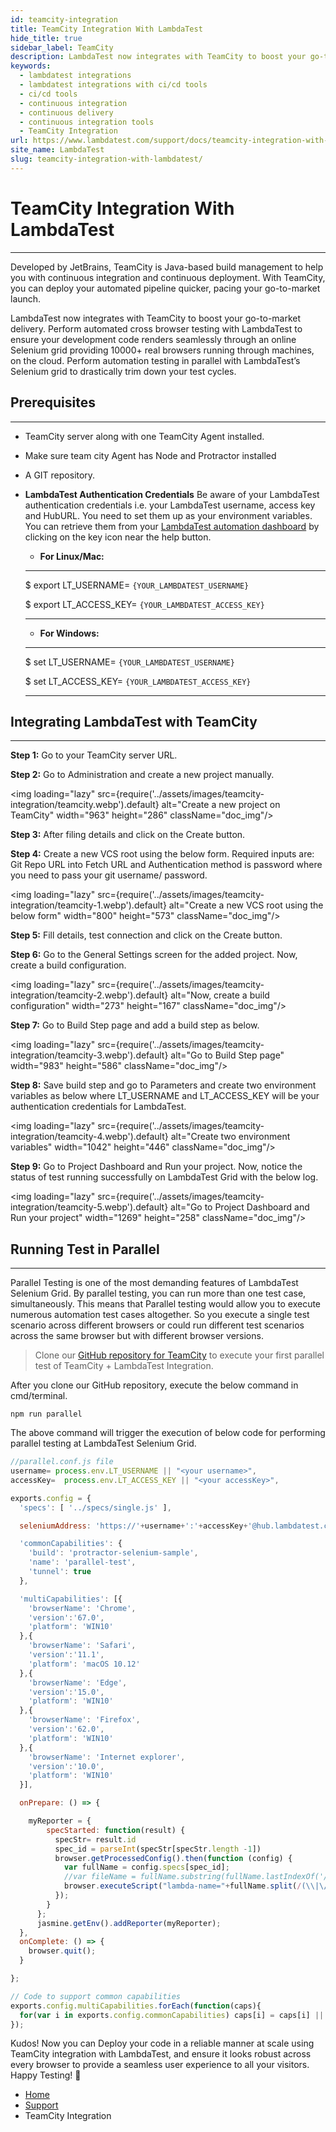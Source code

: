```yaml
---
id: teamcity-integration
title: TeamCity Integration With LambdaTest
hide_title: true
sidebar_label: TeamCity
description: LambdaTest now integrates with TeamCity to boost your go-to market delivery. Perform automated cross browser testing with LambdaTest to ensure your development code renders seamlessly through an online Selenium grid providing 10000+ real browsers running through machines.
keywords:
  - lambdatest integrations
  - lambdatest integrations with ci/cd tools
  - ci/cd tools
  - continuous integration
  - continuous delivery
  - continuous integration tools
  - TeamCity Integration 
url: https://www.lambdatest.com/support/docs/teamcity-integration-with-lambdatest/
site_name: LambdaTest
slug: teamcity-integration-with-lambdatest/
---
```


<script type="application/ld+json"
      dangerouslySetInnerHTML={{ __html: JSON.stringify({
       "@context": "https://schema.org",
        "@type": "BreadcrumbList",
        "itemListElement": [{
          "@type": "ListItem",
          "position": 1,
          "name": "LambdaTest",
          "item": "https://www.lambdatest.com"
        },{
          "@type": "ListItem",
          "position": 2,
          "name": "Support",
          "item": "https://www.lambdatest.com/support/docs/"
        },{
          "@type": "ListItem",
          "position": 3,
          "name": "TeamCity Integration",
          "item": "https://www.lambdatest.com/support/docs/teamcity-integration-with-lambdatest/"
        }]
      })
    }}
></script>

# TeamCity Integration With LambdaTest
* * *

Developed by JetBrains, TeamCity is Java-based build management to help you with continuous integration and continuous deployment. With TeamCity, you can deploy your automated pipeline quicker, pacing your go-to-market launch.

LambdaTest now integrates with TeamCity to boost your go-to-market delivery. Perform automated cross browser testing with LambdaTest to ensure your development code renders seamlessly through an online Selenium grid providing 10000+ real browsers running through machines, on the cloud. Perform automation testing in parallel with LambdaTest’s Selenium grid to drastically trim down your test cycles.

## Prerequisites
* * *
- TeamCity server along with one TeamCity Agent installed.

- Make sure team city Agent has Node and Protractor installed

- A GIT repository.

- **LambdaTest Authentication Credentials**
    Be aware of your LambdaTest authentication credentials i.e. your LambdaTest username, access key and HubURL. You need to set them up as your environment variables. You can retrieve them from your [LambdaTest automation dashboard](https://automation.lambdatest.com/) by clicking on the key icon near the help button.

    * **For Linux/Mac:**

    ---
    $ export LT_USERNAME= `{YOUR_LAMBDATEST_USERNAME}`
    
    $ export LT_ACCESS_KEY= `{YOUR_LAMBDATEST_ACCESS_KEY}`

    ---

    * **For Windows:**

    ---
    $ set LT_USERNAME= `{YOUR_LAMBDATEST_USERNAME}`
    
    $ set LT_ACCESS_KEY= `{YOUR_LAMBDATEST_ACCESS_KEY}`

    ---

## Integrating LambdaTest with TeamCity
* * *
**Step 1:** Go to your TeamCity server URL.

**Step 2:** Go to Administration and create a new project manually.

<img loading="lazy" src={require('../assets/images/teamcity-integration/teamcity.webp').default} alt="Create a new project on TeamCity" width="963" height="286" className="doc_img"/>

**Step 3:** After filing details and click on the Create button.

**Step 4:** Create a new VCS root using the below form. Required inputs are: Git Repo URL into Fetch URL and Authentication method is password where you need to pass your git username/ password.

<img loading="lazy" src={require('../assets/images/teamcity-integration/teamcity-1.webp').default} alt="Create a new VCS root using the below form" width="800" height="573" className="doc_img"/>

**Step 5:** Fill details, test connection and click on the Create button.

**Step 6:** Go to the General Settings screen for the added project. Now, create a build configuration.

<img loading="lazy" src={require('../assets/images/teamcity-integration/teamcity-2.webp').default} alt="Now, create a build configuration" width="273" height="167" className="doc_img"/>

**Step 7:** Go to Build Step page and add a build step as below.

<img loading="lazy" src={require('../assets/images/teamcity-integration/teamcity-3.webp').default} alt="Go to Build Step page" width="983" height="586" className="doc_img"/>

**Step 8:** Save build step and go to Parameters and create two environment variables as below where LT_USERNAME and LT_ACCESS_KEY will be your authentication credentials for LambdaTest.

<img loading="lazy" src={require('../assets/images/teamcity-integration/teamcity-4.webp').default} alt="Create two environment variables"  width="1042" height="446" className="doc_img"/>

**Step 9:** Go to Project Dashboard and Run your project. Now, notice the status of test running successfully on LambdaTest Grid with the below log.

<img loading="lazy" src={require('../assets/images/teamcity-integration/teamcity-5.webp').default} alt="Go to Project Dashboard and Run your project" width="1269" height="258" className="doc_img"/>

## Running Test in Parallel
* * *
Parallel Testing is one of the most demanding features of LambdaTest Selenium Grid. By parallel testing, you can run more than one test case, simultaneously. This means that Parallel testing would allow you to execute numerous automation test cases altogether. So you execute a single test scenario across different browsers or could run different test scenarios across the same browser but with different browser versions.

> Clone our [GitHub repository for TeamCity](https://github.com/LambdaTest/protractor-selenium-teamcity-sample.git) to execute your first parallel test of TeamCity + LambdaTest Integration.

After you clone our GitHub repository, execute the below command in cmd/terminal.

```
npm run parallel
```

The above command will trigger the execution of below code for performing parallel testing at LambdaTest Selenium Grid.

```js
//parallel.conf.js file
username= process.env.LT_USERNAME || "<your username>",
accessKey=  process.env.LT_ACCESS_KEY || "<your accessKey>",

exports.config = {
  'specs': [ '../specs/single.js' ],

  seleniumAddress: 'https://'+username+':'+accessKey+'@hub.lambdatest.com/wd/hub',

  'commonCapabilities': {
    'build': 'protractor-selenium-sample',
    'name': 'parallel-test',
    'tunnel': true
  },

  'multiCapabilities': [{
    'browserName': 'Chrome',
    'version':'67.0',
    'platform': 'WIN10'
  },{
    'browserName': 'Safari',
    'version':'11.1',
    'platform': 'macOS 10.12'
  },{
    'browserName': 'Edge',
    'version':'15.0',
    'platform': 'WIN10'
  },{
    'browserName': 'Firefox',
    'version':'62.0',
    'platform': 'WIN10'
  },{
    'browserName': 'Internet explorer',
    'version':'10.0',
    'platform': 'WIN10'
  }],

  onPrepare: () => {

    myReporter = {
        specStarted: function(result) {
          specStr= result.id
          spec_id = parseInt(specStr[specStr.length -1])
          browser.getProcessedConfig().then(function (config) {
            var fullName = config.specs[spec_id];
            //var fileName = fullName.substring(fullName.lastIndexOf('/')+1);
            browser.executeScript("lambda-name="+fullName.split(/(\\|\/)/g).pop())
          });
        }
      };
      jasmine.getEnv().addReporter(myReporter);
  },
  onComplete: () => {
    browser.quit();
  }

};

// Code to support common capabilities
exports.config.multiCapabilities.forEach(function(caps){
  for(var i in exports.config.commonCapabilities) caps[i] = caps[i] || exports.config.commonCapabilities[i];
});
```

Kudos! Now you can Deploy your code in a reliable manner at scale using TeamCity integration with LambdaTest, and ensure it looks robust across every browser to provide a seamless user experience to all your visitors. Happy Testing! 🙂

<nav aria-label="breadcrumbs">
  <ul className="breadcrumbs">
    <li className="breadcrumbs__item">
      <a className="breadcrumbs__link" href="https://www.lambdatest.com">
        Home
      </a>
    </li>
    <li className="breadcrumbs__item">
      <a className="breadcrumbs__link" target="_self" href="https://www.lambdatest.com/support/docs/">
        Support
      </a>
    </li>
    <li className="breadcrumbs__item breadcrumbs__item--active">
      <span className="breadcrumbs__link">
        TeamCity Integration
      </span>
    </li>
  </ul>
</nav>
